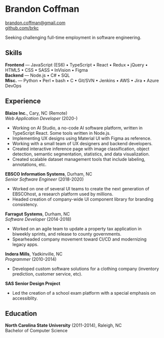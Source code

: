 # Brandon Coffman

<a href="mailto:brandon.coffman@gmail.com">brandon.coffman@gmail.com</a><br>
[github.com/brkc](https://github.com/brkc)

Seeking challenging full-time employment in software engineering.

## Skills

**Frontend** — JavaScript (ES6) • TypeScript • React • Redux • jQuery • HTML5 •
CSS • SASS • InVision • Figma<br> **Backend** — Node.js • C# • SQL<br> **Misc.**
— Python • Perl • bash • C • Git/SVN • Jenkins • AWS • Jira • Azure DevOps<br>

## Experience

**Blaize Inc.**, Cary, NC (Remote)<br> _Web Application Developer_ (2020-)

- Working on AI Studio, a no-code AI software platform, written in TypeScript
  React. Some tools written in Node.js.
- Implementing UX designs using Material UI with Figma as reference.
- Working with a small team of UX designers and backend developers.
- Created interactive inference page with image classification, object
  detection, semantic segmentation, statistics, and data visualization.
- Created scalable dataset management tools that include labeling, annotations,
  etc.

**EBSCO Information Systems**, Durham, NC<br> _Senior Software Engineer_
(2018-2020)

- Worked on one of several UI teams to create the next generation of EBSCOhost,
  a research platform used by millions.
- Headed creation of company-wide UI component library for branding consistency.

**Farragut Systems**, Durham, NC<br> _Software Developer_ (2014-2018)

- Worked on an agile team to update a property tax application in biweekly
  sprints, and release to county governments.
- Spearheaded company movement toward CI/CD and modernizing legacy apps.

**Indera Mills**, Yadkinville, NC<br> _Programmer_ (2010-2014)

- Developed custom software solutions for a clothing company (inventory
  prediction, customer service, etc).

**SAS Senior Design Project**

- Led the creation of a school exam platform with a special emphasis on
  accessiblity.

## Education

**North Carolina State University** (2011-2014), Raleigh, NC<br> Bachelor of
Computer Science

<link href="style.css" rel="stylesheet">
